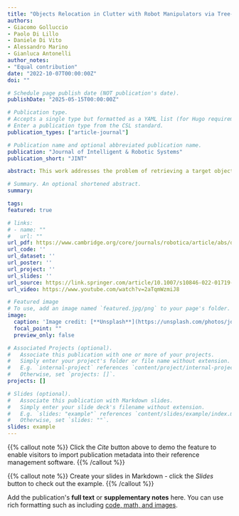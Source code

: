```yaml
---
title: "Objects Relocation in Clutter with Robot Manipulators via Tree-based Q-Learning Algorithm"
authors:
- Giacomo Golluccio
- Paolo Di Lillo
- Daniele Di Vito
- Alessandro Marino
- Gianluca Antonelli
author_notes:
- "Equal contribution"
date: "2022-10-07T00:00:00Z"
doi: ""

# Schedule page publish date (NOT publication's date).
publishDate: "2025-05-15T00:00:00Z"

# Publication type.
# Accepts a single type but formatted as a YAML list (for Hugo requirements).
# Enter a publication type from the CSL standard.
publication_types: ["article-journal"]

# Publication name and optional abbreviated publication name.
publication: "Journal of Intelligent & Robotic Systems"
publication_short: "JINT"

abstract: This work addresses the problem of retrieving a target object from cluttered environment using a robot manipulator. In the details, the proposed solution relies on a Task and Motion Planning approach based on a two-level architecture: the high-level is a Task Planner aimed at finding the optimal objects sequence to relocate, according to a metric based on the objects weight; the low-level is a Motion Planner in charge of planning the end-effector path for reaching the specific objects taking into account the robot physical constraints. The high-level task planner is a Reinforcement Learning agent, trained using the information coming from the low-level Motion Planner. In this work we consider the Q-Tree algorithm, which is based on a dynamic tree structure inspired by the Q-learning technique. Three different RL-policies with two kinds of tree exploration techniques (Breadth and Depth) are compared in simulation scenarios with different complexity. Moreover, the proposed learning methods are experimentally validated in a real scenario by adopting a KINOVA Jaco 7-DoFs robot manipulator.

# Summary. An optional shortened abstract.
summary: 

tags: 
featured: true

# links:
# - name: ""
#   url: ""
url_pdf: https://www.cambridge.org/core/journals/robotica/article/abs/deep-learningbased-collision-detection-framework-for-robot-tasks-in-clutter/FE07A6D9E4E35A0116A76AEB26C6E6F0
url_code: ''
url_dataset: ''
url_poster: ''
url_project: ''
url_slides: ''
url_source: https://link.springer.com/article/10.1007/s10846-022-01719-9
url_video: https://www.youtube.com/watch?v=2aTqmWzmiJ8

# Featured image
# To use, add an image named `featured.jpg/png` to your page's folder. 
image:
  caption: 'Image credit: [**Unsplash**](https://unsplash.com/photos/jdD8gXaTZsc)'
  focal_point: ""
  preview_only: false

# Associated Projects (optional).
#   Associate this publication with one or more of your projects.
#   Simply enter your project's folder or file name without extension.
#   E.g. `internal-project` references `content/project/internal-project/index.md`.
#   Otherwise, set `projects: []`.
projects: []

# Slides (optional).
#   Associate this publication with Markdown slides.
#   Simply enter your slide deck's filename without extension.
#   E.g. `slides: "example"` references `content/slides/example/index.md`.
#   Otherwise, set `slides: ""`.
slides: example
---
```


{{% callout note %}}
Click the *Cite* button above to demo the feature to enable visitors to import publication metadata into their reference management software.
{{% /callout %}}

{{% callout note %}}
Create your slides in Markdown - click the *Slides* button to check out the example.
{{% /callout %}}

Add the publication's **full text** or **supplementary notes** here. You can use rich formatting such as including [code, math, and images](https://docs.hugoblox.com/content/writing-markdown-latex/).

